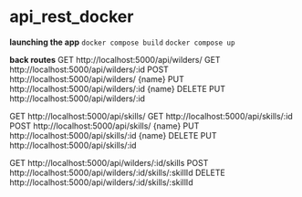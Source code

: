 # api_rest_docker

**launching the app**
`docker compose build`
`docker compose up`

**back routes**
GET http://localhost:5000/api/wilders/
GET http://localhost:5000/api/wilders/:id
POST http://localhost:5000/api/wilders/ {name}
PUT http://localhost:5000/api/wilders/:id {name}
DELETE PUT http://localhost:5000/api/wilders/:id

GET http://localhost:5000/api/skills/
GET http://localhost:5000/api/skills/:id
POST http://localhost:5000/api/skills/ {name}
PUT http://localhost:5000/api/skills/:id {name}
DELETE PUT http://localhost:5000/api/skills/:id

GET http://localhost:5000/api/wilders/:id/skills
POST http://localhost:5000/api/wilders/:id/skills/:skillId
DELETE http://localhost:5000/api/wilders/:id/skills/:skillId